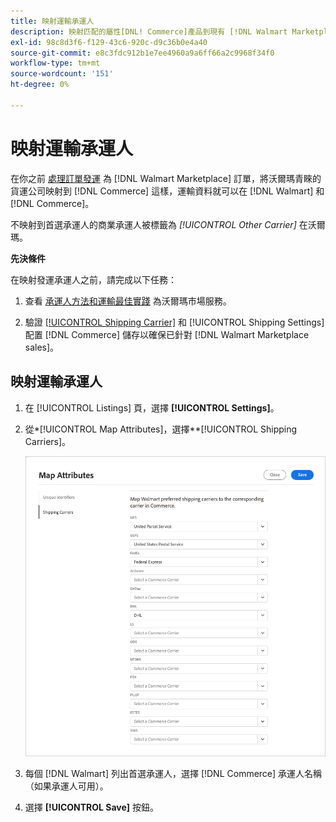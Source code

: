 ```yaml
---
title: 映射運輸承運人
description: 映射匹配的屬性[DNL! Commerce]產品到現有 [!DNL Walmart Marketplace] 清單和同步資料 [!DNL Channel Manager] 和 [!DNL Walmart]。
exl-id: 98c8d3f6-f129-43c6-920c-d9c36b0e4a40
source-git-commit: e8c3fdc912b1e7ee4960a9a6ff66a2c9968f34f0
workflow-type: tm+mt
source-wordcount: '151'
ht-degree: 0%

---
```



# 映射運輸承運人

在你之前 [處理訂單發運](process-orders.md#ship-an-order) 為 [!DNL Walmart Marketplace] 訂單，將沃爾瑪青睞的貨運公司映射到 [!DNL Commerce] 這樣，運輸資料就可以在 [!DNL Walmart] 和 [!DNL Commerce]。

不映射到首選承運人的商業承運人被標籤為 *[!UICONTROL Other Carrier]* 在沃爾瑪。

**先決條件**

在映射發運承運人之前，請完成以下任務：

1. 查看 [承運人方法和運輸最佳實踐](https://sellerhelp.walmart.com/s/guide?article=000009473) 為沃爾瑪市場服務。

1. 驗證 [[!UICONTROL Shipping Carrier]](https://docs.magento.com/user-guide/shipping/carriers.html) 和 [!UICONTROL Shipping Settings] 配置 [!DNL Commerce] 儲存以確保已針對 [!DNL Walmart Marketplace sales]。

## 映射運輸承運人

1. 在 [!UICONTROL Listings] 頁，選擇 **[!UICONTROL Settings]**。

1. 從*[!UICONTROL Map Attributes]，選擇**[!UICONTROL Shipping Carriers]。

   ![映射運輸承運人](assets/map-shipping-carriers.png)

1. 每個 [!DNL Walmart] 列出首選承運人，選擇 [!DNL Commerce] 承運人名稱（如果承運人可用）。

1. 選擇 **[!UICONTROL Save]** 按鈕。
